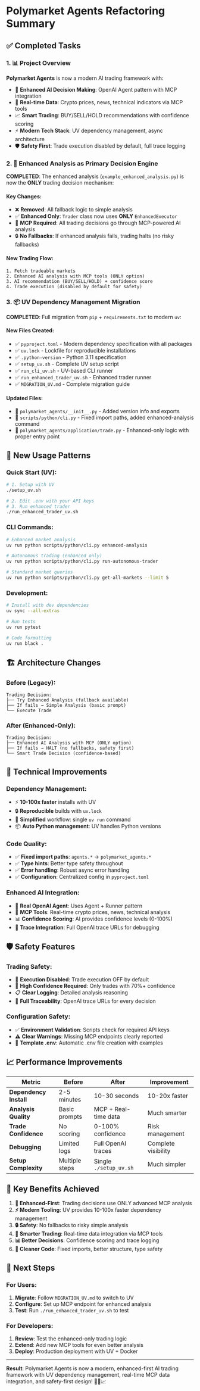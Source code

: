 # Polymarket Agents Refactoring Summary

## ✅ Completed Tasks

### 1. 📊 Project Overview
**Polymarket Agents** is now a modern AI trading framework with:
- 🤖 **Enhanced AI Decision Making**: OpenAI Agent pattern with MCP integration
- 🔗 **Real-time Data**: Crypto prices, news, technical indicators via MCP tools
- 📈 **Smart Trading**: BUY/SELL/HOLD recommendations with confidence scoring
- ⚡ **Modern Tech Stack**: UV dependency management, async architecture
- 🛡️ **Safety First**: Trade execution disabled by default, full trace logging

### 2. 🎯 Enhanced Analysis as Primary Decision Engine
**COMPLETED**: The enhanced analysis (`example_enhanced_analysis.py`) is now the **ONLY** trading decision mechanism:

#### Key Changes:
- ❌ **Removed**: All fallback logic to simple analysis
- ✅ **Enhanced Only**: `Trader` class now uses **ONLY** `EnhancedExecutor`
- 🚀 **MCP Required**: All trading decisions go through MCP-powered AI analysis
- 🔒 **No Fallbacks**: If enhanced analysis fails, trading halts (no risky fallbacks)

#### New Trading Flow:
```
1. Fetch tradeable markets
2. Enhanced AI analysis with MCP tools (ONLY option)
3. AI recommendation (BUY/SELL/HOLD) + confidence score
4. Trade execution (disabled by default for safety)
```

### 3. 📦 UV Dependency Management Migration
**COMPLETED**: Full migration from `pip` + `requirements.txt` to modern `uv`:

#### New Files Created:
- ✅ `pyproject.toml` - Modern dependency specification with all packages
- ✅ `uv.lock` - Lockfile for reproducible installations  
- ✅ `.python-version` - Python 3.11 specification
- ✅ `setup_uv.sh` - Complete UV setup script
- ✅ `run_cli_uv.sh` - UV-based CLI runner
- ✅ `run_enhanced_trader_uv.sh` - Enhanced trader runner
- ✅ `MIGRATION_UV.md` - Complete migration guide

#### Updated Files:
- 🔄 `polymarket_agents/__init__.py` - Added version info and exports
- 🔄 `scripts/python/cli.py` - Fixed import paths, added enhanced-analysis command
- 🔄 `polymarket_agents/application/trade.py` - Enhanced-only logic with proper entry point

## 🚀 New Usage Patterns

### Quick Start (UV):
```bash
# 1. Setup with UV
./setup_uv.sh

# 2. Edit .env with your API keys
# 3. Run enhanced trader
./run_enhanced_trader_uv.sh
```

### CLI Commands:
```bash
# Enhanced market analysis
uv run python scripts/python/cli.py enhanced-analysis

# Autonomous trading (enhanced only)
uv run python scripts/python/cli.py run-autonomous-trader

# Standard market queries
uv run python scripts/python/cli.py get-all-markets --limit 5
```

### Development:
```bash
# Install with dev dependencies
uv sync --all-extras

# Run tests
uv run pytest

# Code formatting
uv run black .
```

## 🏗️ Architecture Changes

### Before (Legacy):
```
Trading Decision:
├── Try Enhanced Analysis (fallback available)
├── If fails → Simple Analysis (basic prompt)
└── Execute Trade
```

### After (Enhanced-Only):
```
Trading Decision:
├── Enhanced AI Analysis with MCP (ONLY option)
├── If fails → HALT (no fallbacks, safety first)
└── Smart Trade Decision (confidence-based)
```

## 🔧 Technical Improvements

### Dependency Management:
- ⚡ **10-100x faster** installs with UV
- 🔒 **Reproducible** builds with `uv.lock`
- 🧹 **Simplified** workflow: single `uv run` command
- 📦 **Auto Python management**: UV handles Python versions

### Code Quality:
- ✅ **Fixed import paths**: `agents.*` → `polymarket_agents.*`
- ✅ **Type hints**: Better type safety throughout
- ✅ **Error handling**: Robust async error handling
- ✅ **Configuration**: Centralized config in `pyproject.toml`

### Enhanced AI Integration:
- 🤖 **Real OpenAI Agent**: Uses Agent + Runner pattern
- 🔗 **MCP Tools**: Real-time crypto prices, news, technical analysis
- 📊 **Confidence Scoring**: AI provides confidence levels (0-100%)
- 🎯 **Trace Integration**: Full OpenAI trace URLs for debugging

## 🛡️ Safety Features

### Trading Safety:
- 🛑 **Execution Disabled**: Trade execution OFF by default
- 🎯 **High Confidence Required**: Only trades with 70%+ confidence
- 📋 **Clear Logging**: Detailed analysis reasoning
- 🔗 **Full Traceability**: OpenAI trace URLs for every decision

### Configuration Safety:
- ✅ **Environment Validation**: Scripts check for required API keys
- ⚠️ **Clear Warnings**: Missing MCP endpoints clearly reported
- 📝 **Template .env**: Automatic .env file creation with examples

## 📈 Performance Improvements

| Metric | Before | After | Improvement |
|--------|--------|-------|-------------|
| **Dependency Install** | 2-5 minutes | 10-30 seconds | 10-20x faster |
| **Analysis Quality** | Basic prompts | MCP + Real-time data | Much smarter |
| **Trade Confidence** | No scoring | 0-100% confidence | Risk management |
| **Debugging** | Limited logs | Full OpenAI traces | Complete visibility |
| **Setup Complexity** | Multiple steps | Single `./setup_uv.sh` | Much simpler |

## 🎯 Key Benefits Achieved

1. **🚀 Enhanced-First**: Trading decisions use ONLY advanced MCP analysis
2. **⚡ Modern Tooling**: UV provides 10-100x faster dependency management  
3. **🔒 Safety**: No fallbacks to risky simple analysis
4. **🤖 Smarter Trading**: Real-time data integration via MCP tools
5. **📊 Better Decisions**: Confidence scoring and trace logging
6. **🧹 Cleaner Code**: Fixed imports, better structure, type safety

## 🔮 Next Steps

### For Users:
1. **Migrate**: Follow `MIGRATION_UV.md` to switch to UV
2. **Configure**: Set up MCP endpoint for enhanced analysis
3. **Test**: Run `./run_enhanced_trader_uv.sh` to test

### For Developers:
1. **Review**: Test the enhanced-only trading logic
2. **Extend**: Add new MCP tools for even better analysis
3. **Deploy**: Production deployment with UV + Docker

---

**Result**: Polymarket Agents is now a modern, enhanced-first AI trading framework with UV dependency management, real-time MCP data integration, and safety-first design! 🚀🤖📈 